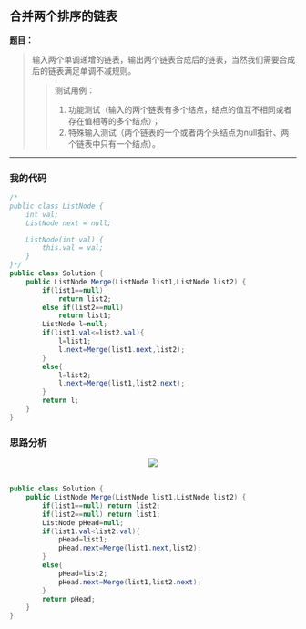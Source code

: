 ## 合并两个排序的链表

**题目：**
>输入两个单调递增的链表，输出两个链表合成后的链表，当然我们需要合成后的链表满足单调不减规则。
>>测试用例：
>>1. 功能测试（输入的两个链表有多个结点，结点的值互不相同或者存在值相等的多个结点）；
>>2. 特殊输入测试（两个链表的一个或者两个头结点为null指针、两个链表中只有一个结点）。

---

### 我的代码

```java
/*
public class ListNode {
    int val;
    ListNode next = null;

    ListNode(int val) {
        this.val = val;
    }
}*/
public class Solution {
    public ListNode Merge(ListNode list1,ListNode list2) {
        if(list1==null)
            return list2;
        else if(list2==null)
            return list1;
        ListNode l=null;
        if(list1.val<=list2.val){
            l=list1;
            l.next=Merge(list1.next,list2);
        }
        else{
            l=list2;
            l.next=Merge(list1,list2.next);
        }
        return l;
    }
}
```

### 思路分析

<div align="center"> <img src="https://raw.githubusercontent.com/LyricYang/Internet-Recruiting-Algorithm-Problems/master/JianZhiOffer/Code/pic/Q1015P1.png"/> </div><br>

``` java
public class Solution {
    public ListNode Merge(ListNode list1,ListNode list2) {
        if(list1==null) return list2;
        if(list2==null) return list1;
        ListNode pHead=null;
        if(list1.val<list2.val){
            pHead=list1;
            pHead.next=Merge(list1.next,list2);
        }
        else{
            pHead=list2;
            pHead.next=Merge(list1,list2.next);
        }
        return pHead;
    }
}
```